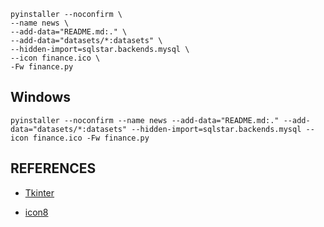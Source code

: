 ```shell
pyinstaller --noconfirm \
--name news \
--add-data="README.md:." \
--add-data="datasets/*:datasets" \
--hidden-import=sqlstar.backends.mysql \
--icon finance.ico \
-Fw finance.py
```


## Windows
```shell
pyinstaller --noconfirm --name news --add-data="README.md:." --add-data="datasets/*:datasets" --hidden-import=sqlstar.backends.mysql --icon finance.ico -Fw finance.py
```




## REFERENCES

- [Tkinter](https://blog.csdn.net/nire_yeyu/category_9877892.html)

- [icon8](http://www.ico8.net/index.php?action=make)

